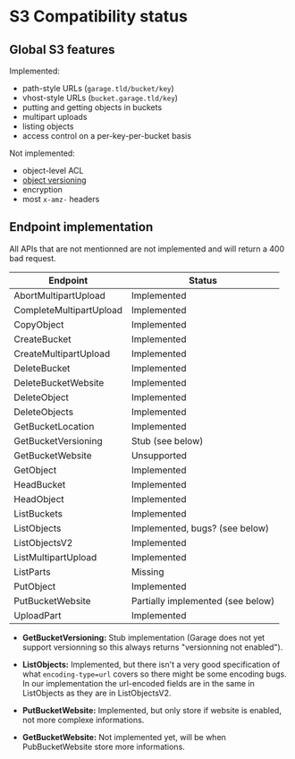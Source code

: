 # S3 Compatibility status

## Global S3 features

Implemented:

- path-style URLs (`garage.tld/bucket/key`)
- vhost-style URLs (`bucket.garage.tld/key`)
- putting and getting objects in buckets
- multipart uploads
- listing objects
- access control on a per-key-per-bucket basis

Not implemented:

- object-level ACL
- [object versioning](https://git.deuxfleurs.fr/Deuxfleurs/garage/issues/166)
- encryption
- most `x-amz-` headers


## Endpoint implementation

All APIs that are not mentionned are not implemented and will return a 400 bad request.

| Endpoint                     | Status                           |
|------------------------------|----------------------------------|
| AbortMultipartUpload         | Implemented                      |
| CompleteMultipartUpload      | Implemented                      |
| CopyObject                   | Implemented                      |
| CreateBucket                 | Implemented                      |
| CreateMultipartUpload        | Implemented                      |
| DeleteBucket                 | Implemented                      |
| DeleteBucketWebsite          | Implemented                      |
| DeleteObject                 | Implemented                      |
| DeleteObjects                | Implemented                      |
| GetBucketLocation            | Implemented                      |
| GetBucketVersioning          | Stub (see below)                 |
| GetBucketWebsite             | Unsupported                      |
| GetObject                    | Implemented                      |
| HeadBucket                   | Implemented                      |
| HeadObject                   | Implemented                      |
| ListBuckets                  | Implemented                      |
| ListObjects                  | Implemented, bugs? (see below)   |
| ListObjectsV2                | Implemented                      |
| ListMultipartUpload          | Implemented                      |
| ListParts                    | Missing                          |
| PutObject                    | Implemented                      |
| PutBucketWebsite             | Partially implemented (see below)|
| UploadPart                   | Implemented                      |


- **GetBucketVersioning:** Stub implementation (Garage does not yet support versionning so this always returns
"versionning not enabled").

- **ListObjects:** Implemented, but there isn't a very good specification of what `encoding-type=url` covers so there might be some encoding bugs. In our implementation the url-encoded fields are in the same in ListObjects as they are in ListObjectsV2.

- **PutBucketWebsite:** Implemented, but only store if website is enabled, not more complexe informations.

- **GetBucketWebsite:** Not implemented yet, will be when PubBucketWebsite store more informations.
